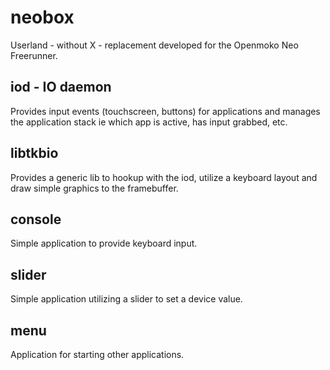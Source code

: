 # neobox

Userland - without X - replacement developed for the Openmoko Neo Freerunner.

## iod - IO daemon
Provides input events (touchscreen, buttons) for applications and
manages the application stack ie which app is active, has input
grabbed, etc.

## libtkbio
Provides a generic lib to hookup with the iod, utilize a keyboard layout and
draw simple graphics to the framebuffer.

## console
Simple application to provide keyboard input.

## slider
Simple application utilizing a slider to set a device value.

## menu
Application for starting other applications.
